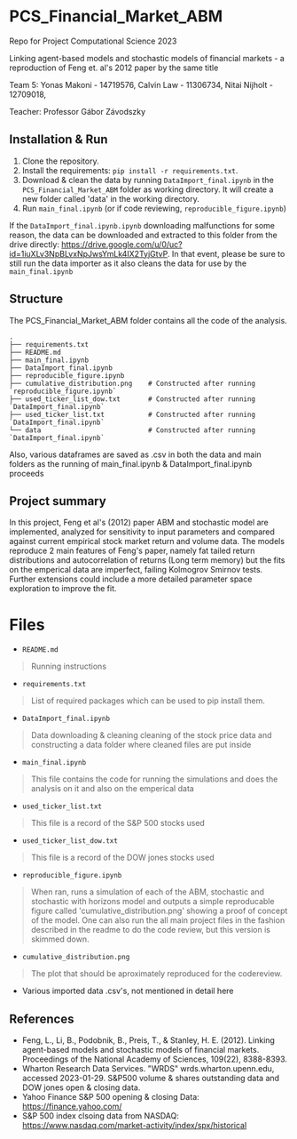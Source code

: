 # PCS_Financial_Market_ABM

Repo for Project Computational Science 2023

Linking agent-based models and stochastic models of financial markets - a reproduction of Feng et. al's 2012 paper by the same title

Team 5: 
Yonas Makoni - 14719576,
Calvin Law - 11306734,
Nitai Nijholt - 12709018,

Teacher: 
Professor Gábor Závodszky

## Installation & Run

1. Clone the repository.
2. Install the requirements: `pip install -r requirements.txt`.
3. Download & clean the data by running `DataImport_final.ipynb` in the `PCS_Financial_Market_ABM` folder as working directory. It will create a new folder called 'data' in the working directory.
4. Run `main_final.ipynb` (or if code reviewing, `reproducible_figure.ipynb`)


If the `DataImport_final.ipynb.ipynb` downloading malfunctions for some reason, the data can be downloaded and extracted to this folder from the drive directly: https://drive.google.com/u/0/uc?id=1iuXLv3NpBLvxNpJwsYmLk4IX2TyjGtvP. In that event, please be sure to still run the data importer as it also cleans the data for use by the `main_final.ipynb`

## Structure

The PCS_Financial_Market_ABM folder contains all the code of the analysis.

    .
    ├── requirements.txt
    ├── README.md
    ├── main_final.ipynb 
    ├── DataImport_final.ipynb
    ├── reproducible_figure.ipynb
    ├── cumulative_distribution.png    # Constructed after running `reproducible_figure.ipynb`
    ├── used_ticker_list_dow.txt       # Constructed after running `DataImport_final.ipynb`
    ├── used_ticker_list.txt           # Constructed after running `DataImport_final.ipynb`
    └── data                           # Constructed after running `DataImport_final.ipynb`
    
Also, various dataframes are saved as .csv in both the data and main folders as the running of main_final.ipynb & DataImport_final.ipynb proceeds
        

## Project summary

In this project, Feng et al's (2012) paper ABM and stochastic model are implemented, analyzed for sensitivity to input parameters and compared against current empirical stock market return and volume data. The models reproduce 2 main features of Feng's paper, namely fat tailed return distributions and autocorrelation of returns (Long term memory) but the fits on the emperical data are imperfect, failing Kolmogrov Smirnov tests. Further extensions could include a more detailed parameter space exploration to improve the fit.

# Files

* `README.md`
> Running instructions 

* `requirements.txt `
> List of required packages which can be used to pip install them.

* `DataImport_final.ipynb`
> Data downloading & cleaning cleaning of the stock price data and constructing a data folder where cleaned files are put inside

* `main_final.ipynb `
> This file contains the code for running the simulations and does the analysis on it and also on the emperical data

* `used_ticker_list.txt`
> This file is a record of the S&P 500 stocks used

* `used_ticker_list_dow.txt `
> This file is a record of the DOW jones stocks used

* `reproducible_figure.ipynb`
> When ran, runs a simulation of each of the ABM, stochastic and stochastic with horizons model and outputs a simple reproducable figure called 'cumulative_distribution.png' showing a proof of concept of the model. One can also run the all main project files in the fashion described in the readme to do the code review, but this version is skimmed down.

* `cumulative_distribution.png`
> The plot that should be aproximately reproduced for the codereview. 


* Various imported data .csv's, not mentioned in detail here


## References

- Feng, L., Li, B., Podobnik, B., Preis, T., & Stanley, H. E. (2012). Linking agent-based models and stochastic models of financial markets. Proceedings of the National Academy of Sciences, 109(22), 8388-8393.
- Wharton Research Data Services. "WRDS" wrds.wharton.upenn.edu, accessed 2023-01-29. S&P500 volume & shares outstanding data and DOW jones open & closing data.
- Yahoo Finance S&P 500 opening & closing Data: https://finance.yahoo.com/
- S&P 500 index clsoing data from NASDAQ: https://www.nasdaq.com/market-activity/index/spx/historical

